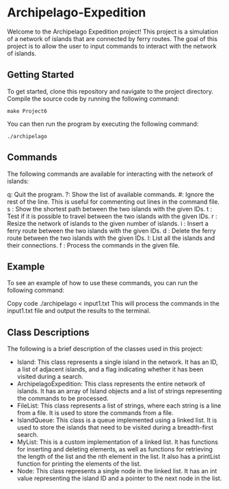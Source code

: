 # Archipelago-Expedition
Welcome to the Archipelago Expedition project! This project is a simulation of a network of islands that are connected by ferry routes. The goal of this project is to allow the user to input commands to interact with the network of islands.
## Getting Started
To get started, clone this repository and navigate to the project directory. Compile the source code by running the following command:
```
make Project6
```
You can then run the program by executing the following command:
```
./archipelago
```

## Commands
The following commands are available for interacting with the network of islands:

q: Quit the program.
?: Show the list of available commands.
#: Ignore the rest of the line. This is useful for commenting out lines in the command file.
s <int1> <int2>: Show the shortest path between the two islands with the given IDs.
t <int1> <int2>: Test if it is possible to travel between the two islands with the given IDs.
r <int>: Resize the network of islands to the given number of islands.
i <int1> <int2>: Insert a ferry route between the two islands with the given IDs.
d <int1> <int2>: Delete the ferry route between the two islands with the given IDs.
l: List all the islands and their connections.
f <filename>: Process the commands in the given file.
## Example
To see an example of how to use these commands, you can run the following command:

Copy code
./archipelago < input1.txt
This will process the commands in the input1.txt file and output the results to the terminal.

## Class Descriptions
The following is a brief description of the classes used in this project:

+ Island: This class represents a single island in the network. It has an ID, a list of adjacent islands, and a flag indicating whether it has been visited during a search.
+ ArchipelagoExpedition: This class represents the entire network of islands. It has an array of Island objects and a list of strings representing the commands to be processed.
+ FileList: This class represents a list of strings, where each string is a line from a file. It is used to store the commands from a file.
+ IslandQueue: This class is a queue implemented using a linked list. It is used to store the islands that need to be visited during a breadth-first search.
+ MyList: This is a custom implementation of a linked list. It has functions for inserting and deleting elements, as well as functions for retrieving the length of the list and the nth element in the list. It also has a printList function for printing the elements of the list.
+ Node: This class represents a single node in the linked list. It has an int value representing the island ID and a pointer to the next node in the list.
